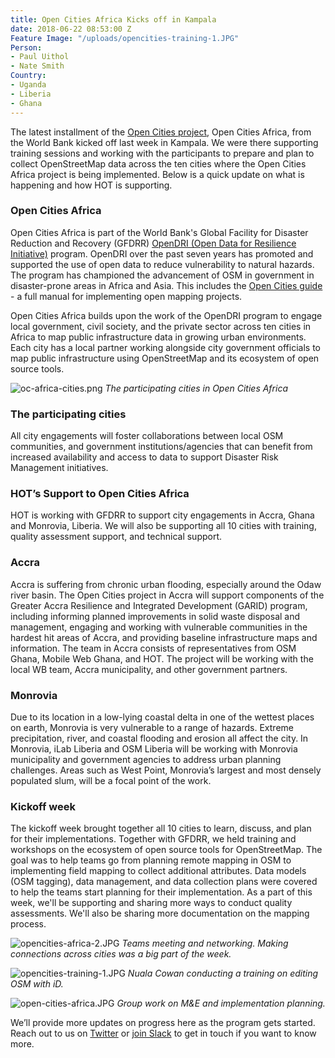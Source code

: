 ```yaml
---
title: Open Cities Africa Kicks off in Kampala
date: 2018-06-22 08:53:00 Z
Feature Image: "/uploads/opencities-training-1.JPG"
Person:
- Paul Uithol
- Nate Smith
Country:
- Uganda
- Liberia
- Ghana
---
```


The latest installment of the [Open Cities project](http://www.opencitiesproject.org), Open Cities Africa, from the World Bank kicked off last week in Kampala. We were there supporting training sessions and working with the participants to prepare and plan to collect OpenStreetMap data across the ten cities where the Open Cities Africa project is being implemented. Below is a quick update on what is happening and how HOT is supporting. 

### Open Cities Africa

Open Cities Africa is part of the World Bank's Global Facility for Disaster Reduction and Recovery (GFDRR) [OpenDRI (Open Data for Resilience Initiative)](https://opendri.org/) program. OpenDRI over the past seven years has promoted and supported the use of open data to reduce vulnerability to natural hazards. The program has championed the advancement of OSM in government in disaster-prone areas in Africa and Asia. This includes the [Open Cities guide](http://gfdrr.github.io/community-mapping/) - a full manual for implementing open mapping projects.

Open Cities Africa builds upon the work of the OpenDRI program to engage local government, civil society, and the private sector across ten cities in Africa to map public infrastructure data in growing urban environments. Each city has a local partner working alongside city government officials to map public infrastructure using OpenStreetMap and its ecosystem of open source tools.

![oc-africa-cities.png](/uploads/oc-africa-cities.png)
*The participating cities in Open Cities Africa*

### The participating cities

All city engagements will foster collaborations between local OSM communities, and government institutions/agencies that can benefit from increased availability and access to data to support Disaster Risk Management initiatives.

### HOT’s Support to Open Cities Africa

HOT is working with GFDRR to support city engagements in Accra, Ghana and Monrovia, Liberia. We will also be supporting all 10 cities with training, quality assessment support, and technical support. 

### Accra

Accra is suffering from chronic urban flooding, especially around the Odaw river basin. The Open Cities project in Accra will support components of the Greater Accra Resilience and Integrated Development (GARID) program, including informing planned improvements in solid waste disposal and management, engaging and working with vulnerable communities in the hardest hit areas of Accra, and providing baseline infrastructure maps and information. The team in Accra consists of representatives from OSM Ghana, Mobile Web Ghana, and HOT. The project will be working with the local WB team, Accra municipality, and other government partners.

### Monrovia

Due to its location in a low-lying coastal delta in one of the wettest places on earth, Monrovia is very vulnerable to a range of hazards. Extreme precipitation, river, and coastal flooding and erosion all affect the city. In Monrovia, iLab Liberia and OSM Liberia will be working with Monrovia municipality and government agencies to address urban planning challenges. Areas such as West Point, Monrovia’s largest and most densely populated slum, will be a focal point of the work.

### Kickoff week

The kickoff week brought together all 10 cities to learn, discuss, and plan for their implementations. Together with GFDRR, we held training and workshops on the ecosystem of open source tools for OpenStreetMap. The goal was to help teams go from planning remote mapping in OSM to implementing field mapping to collect additional attributes. Data models (OSM tagging), data management, and data collection plans were covered to help the teams start planning for their implementation. As a part of this week, we'll be supporting and sharing more ways to conduct quality assessments. We'll also be sharing more documentation on the mapping process.

![opencities-africa-2.JPG](/uploads/opencities-africa-2.JPG)
*Teams meeting and networking. Making connections across cities was a big part of the week.*

![opencities-training-1.JPG](/uploads/opencities-training-1.JPG)
*Nuala Cowan conducting a training on editing OSM with iD.*

![open-cities-africa.JPG](/uploads/open-cities-africa.JPG)
*Group work on M&E and implementation planning.*

We’ll provide more updates on progress here as the program gets started. Reach out to us on [Twitter](https://twitter.com/hotosm) or [join Slack](/get-involved) to get in touch if you want to know more. 